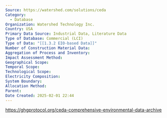 ```yaml
---
Source: https://watershed.com/solutions/ceda
Category:
  - Database
Organization: Watershed Technology Inc.
Country: USA
Primary Data Source: Industrial Data, Literature Data
Type of Database: Commercial (LCI)
Type of Data: "[[1.3.2 EIO-based Data]]"
Number of Construction Material Data: 
Aggregation of Process and Inventory: 
Impact Assessment Method: 
Geographical Scope: 
Temporal Scope: 
Technological Scope: 
Electricity Composition: 
System Boundary: 
Allocation Method: 
Parent: 
Date Created: 2025-02-01 22:44
---
```

https://ghgprotocol.org/ceda-comprehensive-environmental-data-archive